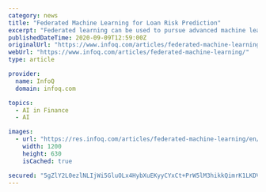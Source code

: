 ```yaml
---
category: news
title: "Federated Machine Learning for Loan Risk Prediction"
excerpt: "Federated learning can be used to pursue advanced machine learning models while ... Learn how to use federated learning in a financial services use cases like loan risk prediction."
publishedDateTime: 2020-09-09T12:59:00Z
originalUrl: "https://www.infoq.com/articles/federated-machine-learning/"
webUrl: "https://www.infoq.com/articles/federated-machine-learning/"
type: article

provider:
  name: InfoQ
  domain: infoq.com

topics:
  - AI in Finance
  - AI

images:
  - url: "https://res.infoq.com/articles/federated-machine-learning/en/headerimage/croppted-Figure-3-1599498664410.jpg"
    width: 1200
    height: 630
    isCached: true

secured: "5gZlY2L0ezlNLIjWi5GluOLx4HybXuEKyyCYxCt+PrW5lM3hikkQimrK1LKDV6vuJ7nQx5fgnI3SZ0syWH4ukCTbqtUj7qEb7S/iREQ6xSSFRfBab3Pe50AXNHh+d97f/QDJO7OF3hlwuMVYbr5jTudtz4cr9p8yOMyQ+bN2gBWIRSjpvetqdaPJCYCQ8sXc2FbUYGyAw5IVgLMVUeOrKByy5WcZJjReFQjamAj3YAMBbgoJTvCO0AkthhcACYBn6+tZhC9CdTzFKZ5bH6bl7V11HaHb+RyK7bMtvXFxgtgp9ug13eBMpE6CNakpyRYa34TbhkiiJFUO5MDin2E2QOfVLFNp/GMjHS30e2y9xxI=;evpEPcejvwC4ZdnU1PkRAQ=="
---
```


